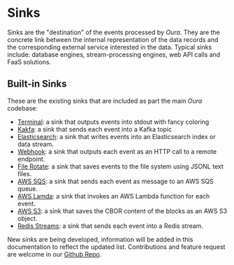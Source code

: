 # Sinks

Sinks are the "destination" of the events processed by _Oura_. They are the concrete link between the internal representation of the data records and the corresponding external service interested in the data. Typical sinks include: database engines, stream-processing engines, web API calls and FaaS solutions.

## Built-in Sinks

These are the existing sinks that are included as part the main _Oura_ codebase:

- [Terminal](terminal.md): a sink that outputs events into stdout with fancy coloring
- [Kakfa](kafka.md): a sink that sends each event into a Kafka topic
- [Elasticsearch](elastic.md): a sink that writes events into an Elasticsearch index or data stream.
- [Webhook](webhook.md): a sink that outputs each event as an HTTP call to a remote endpoint.
- [File Rotate](file_rotate.md): a sink that saves events to the file system using JSONL text files.
- [AWS SQS](aws_sqs.md): a sink that sends each event as message to an AWS SQS queue.
- [AWS Lamda](aws_lambda.md): a sink that invokes an AWS Lambda function for each event.
- [AWS S3](aws_s3.md): a sink that saves the CBOR content of the blocks as an AWS S3 object.
- [Redis Streams](redis_streams.md): a sink that sends each event into a Redis stream.

New sinks are being developed, information will be added in this documentation to reflect the updated list. Contributions and feature request are welcome in our [Github Repo](https://github.com/txpipe/oura).
